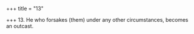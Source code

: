 +++
title = "13"

+++
13. He who forsakes (them) under any other circumstances, becomes an outcast.
